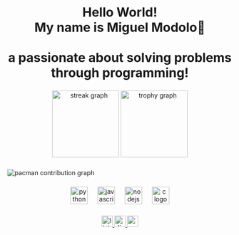 <h1 align="center">Hello World! <br>My name is Miguel Modolo👋<br><br>a passionate about solving problems through programming!</h1>

###

<div align="center">
  <img src="https://streak-stats.demolab.com?user=mmodoloo&locale=en&mode=daily&theme=dracula&hide_border=false&border_radius=5&order=3" height="150" alt="streak graph"  />
  <img src="https://github-profile-trophy.vercel.app?username=mmodoloo&theme=dracula&column=-1&row=1&margin-w=8&margin-h=8&no-bg=false&no-frame=false&order=4" height="150" alt="trophy graph"  />
</div>

###

<picture>
  <source media="(prefers-color-scheme: dark)" srcset="https://raw.githubusercontent.com/mmodoloo/mmodoloo/output/pacman-contribution-graph-dark.svg">
  <source media="(prefers-color-scheme: light)" srcset="https://raw.githubusercontent.com/mmodoloo/mmodoloo/output/pacman-contribution-graph.svg">
  <img alt="pacman contribution graph" src="https://raw.githubusercontent.com/mmodoloo/mmodoloo/output/pacman-contribution-graph.svg">
</picture>

###

<div align="center">
  <img src="https://skillicons.dev/icons?i=py" height="39" alt="python logo"  />
  <img width="14" />
  <img src="https://cdn.jsdelivr.net/gh/devicons/devicon/icons/javascript/javascript-original.svg" height="39" alt="javascript logo"  />
  <img width="14" />
  <img src="https://cdn.jsdelivr.net/gh/devicons/devicon/icons/nodejs/nodejs-original.svg" height="39" alt="nodejs logo"  />
  <img width="14" />
  <img src="https://cdn.jsdelivr.net/gh/devicons/devicon/icons/c/c-original.svg" height="39" alt="c logo"  />
</div>

###

<div align="center">
  <a href="https://www.linkedin.com/in/miguel-modolo-2b7246384/" target="_blank">
    <img src="https://img.shields.io/static/v1?message=LinkedIn&logo=linkedin&label=&color=0077B5&logoColor=white&labelColor=&style=for-the-badge" height="25" alt="linkedin logo"  />
  </a>
  <a href="https://discord.com/channels/@mmodoloo" target="_blank">
    <img src="https://img.shields.io/static/v1?message=Discord&logo=discord&label=&color=7289DA&logoColor=white&labelColor=&style=for-the-badge" height="25" alt="discord logo"  />
  </a>
  <a href="modolodev@gmail.com" target="_blank">
    <img src="https://img.shields.io/static/v1?message=Gmail&logo=gmail&label=&color=D14836&logoColor=white&labelColor=&style=for-the-badge" height="25" alt="gmail logo"  />
  </a>
</div>

###
